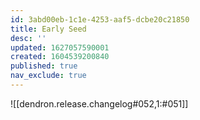```yaml
---
id: 3abd00eb-1c1e-4253-aaf5-dcbe20c21850
title: Early Seed
desc: ''
updated: 1627057590001
created: 1604539200840
published: true
nav_exclude: true
---
```


![[dendron.release.changelog#052,1:#051]]
